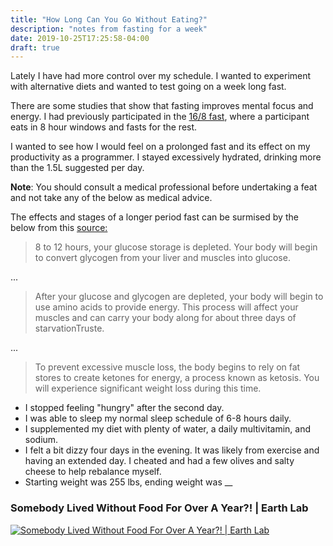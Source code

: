 ```yaml
---
title: "How Long Can You Go Without Eating?"
description: "notes from fasting for a week"
date: 2019-10-25T17:25:58-04:00
draft: true
---
```


Lately I have had more control over my schedule. I wanted to experiment with alternative diets and wanted to test going on a week long fast. 

There are some studies that show that fasting improves mental focus and energy. I had previously participated in the [16/8 fast](https://www.healthline.com/nutrition/16-8-intermittent-fasting), where a participant eats in 8 hour windows and fasts for the rest. 

I wanted to see how I would feel on a prolonged fast and its effect on my productivity as a programmer. I stayed excessively hydrated, drinking more than the 1.5L suggested per day.

**Note**: You should consult a medical professional before undertaking a feat and not take any of the below as medical advice.

The effects and stages of a longer period fast can be surmised by the below from this [source:](https://www.healthline.com/health/food-nutrition/how-long-can-you-live-without-food#bodily-response)
> 8 to 12 hours, your glucose storage is depleted. Your body will begin to convert glycogen from your liver and muscles into glucose. 

...
> After your glucose and glycogen are depleted, your body will begin to use amino acids to provide energy. This process will affect your muscles and can carry your body along for about three days of starvationTruste.

... 

> To prevent excessive muscle loss, the body begins to rely on fat stores to create ketones for energy, a process known as ketosis. You will experience significant weight loss during this time. 


- I stopped feeling "hungry" after the second day.
- I was able to sleep my normal sleep schedule of 6-8 hours daily.
- I supplemented my diet with plenty of water, a daily multivitamin, and sodium. 
- I felt a bit dizzy four days in the evening.  It was likely from exercise and having an extended day. I cheated and had a few olives and salty cheese to help rebalance myself.
- Starting weight was 255 lbs, ending weight was __


### Somebody Lived Without Food For Over A Year?! | Earth Lab
[![Somebody Lived Without Food For Over A Year?! | Earth Lab](http://img.youtube.com/vi/F9JymRFLIy0/0.jpg)](https://www.youtube.com/watch?v=F9JymRFLIy0 "Somebody Lived Without Food For Over A Year?! | Earth Lab")
